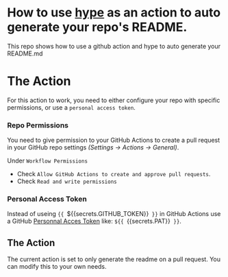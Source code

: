 # How to use [hype](https://github.com/gopherguides/hype) as an action to auto generate your repo's README.

This repo shows how to use a github action and hype to auto generate your README.md

# The Action

For this action to work, you need to either configure your repo with specific permissions, or use a `personal access token`.

### Repo Permissions

You need to give permission to your GitHub Actions to create a pull request in your GitHub repo settings *(Settings -> Actions -> General)*.

Under `Workflow Permissions`
  - Check `Allow GitHub Actions to create and approve pull requests`.
  - Check `Read and write permissions` 

### Personal Access Token

Instead of useing `{{ `${{secrets.GITHUB_TOKEN}}` }}` in GitHub Actions use a GitHub [Personnal Acces Token](https://docs.github.com/en/authentication/keeping-your-account-and-data-secure/creating-a-personal-access-token#creating-a-fine-grained-personal-access-token) like: `${{ `{{secrets.PAT}}` }}`.

## The Action

The current action is set to only generate the readme on a pull request.  You can modify this to your own needs.

<code src="hype.yml"></code>
